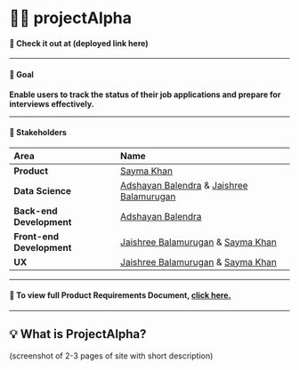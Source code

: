 # :briefcase::pencil: projectAlpha 


#### :round_pushpin: Check it out at (deployed link here)
---
#### :goal_net: Goal

**Enable users to track the status of their job applications and prepare for interviews effectively.**

---
#### :handshake: **Stakeholders**

| Area        | Name           |
| :------------- |:-------------| 
| **Product** | [Sayma Khan](https://saymaakhan.github.io/) | 
| **Data Science**        | [Adshayan Balendra](https://www.linkedin.com/in/adshayan-balendra/) & [Jaishree Balamurugan](https://jaishreebala.com/) |
| **Back-end Development** | [Adshayan Balendra](https://www.linkedin.com/in/adshayan-balendra/) |  
| **Front-end Development** | [Jaishree Balamurugan](https://jaishreebala.com/) & [Sayma Khan](https://saymaakhan.github.io/) | 
| **UX** | [Jaishree Balamurugan](https://jaishreebala.com/) & [Sayma Khan](https://saymaakhan.github.io/) |

---

#### :open_file_folder: To view full Product Requirements Document, [click here.](https://www.youtube.com/watch?v=dQw4w9WgXcQ)
---

## :bulb: What is ProjectAlpha?
(screenshot of 2-3 pages of site with short description)


